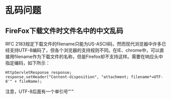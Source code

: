 # 乱码问题

## FireFox下载文件时文件名中的中文乱码
RFC 2183规定下载文件的filename只能为US-ASCII码，然而现代浏览器中许多已经支持UTF-8编码了，但各个浏览器的支持规则不同。在IE、chrome中，可以直接用filename作为下载文件的名称，但是Firefox却不支持这样。需要在响应头中指定编码，如下所示：
```
HttpServletResponse response;
response.setHeader("Content-disposition", "attachment; filename*=UTF-8'" + fileName);
```
注意，UTF-8后面有一个单引号"'"
